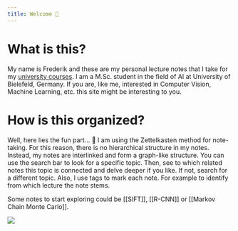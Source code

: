 ```yaml
---
title: Welcome 👋
---
```

# What is this?
My name is Frederik and these are my personal lecture notes that I take for my [university courses](https://ekvv.uni-bielefeld.de/sinfo/publ/master-as/intsys;lang=EN). I am a M.Sc. student in the field of AI at University of Bielefeld, Germany. If you are, like me, interested in Computer Vision, Machine Learning, etc. this site might be interesting to you.
# How is this organized?
Well, here lies the fun part... 🤔 I am using the Zettelkasten method for note-taking. For this reason, there is no hierarchical structure in my notes. Instead, my notes are interlinked and form a graph-like structure. You can use the search bar to look for a specific topic. Then, see to which related notes this topic is connected and delve deeper if you like. If not, search for a different topic. Also, I use tags to mark each note. For example to identify from which lecture the note stems.

Some notes to start exploring could be [[SIFT]], [[R-CNN]] or [[Markov Chain Monte Carlo]].

[<img src="https://img.shields.io/badge/LinkedIn-0077B5?style=for-the-badge&logo=linkedin&logoColor=white">](https://www.linkedin.com/in/frederik-esau-602008226/)